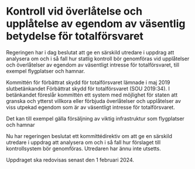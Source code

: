 # Kontroll vid överlåtelse och upplåtelse av egendom av väsentlig betydelse för totalförsvaret

Regeringen har i dag beslutat att ge en särskild utredare i uppdrag att analysera om och i så fall hur statlig kontroll bör genomföras vid upplåtelser och överlåtelser av egendom av väsentligt intresse för totalförsvaret, till exempel flygplatser och hamnar.

Kommittén för förbättrat skydd för totalförsvaret lämnade i maj 2019 slutbetänkandet Förbättrat skydd för totalförsvaret (SOU 2019:34). I betänkandet föreslår kommittén ett system med möjlighet för staten att granska och ytterst villkora eller förbjuda överlåtelser och upplåtelser av viss utpekad egendom som är av väsentligt intresse för totalförsvaret.

Det kan till exempel gälla försäljning av viktig infrastruktur som flygplatser och hamnar

Nu har regeringen beslutat ett kommittédirektiv om att ge en särskild utredare i uppdrag att analysera om och i så fall hur förslaget till kontrollsystem bör genomföras. Utredaren har ännu inte utsetts.

Uppdraget ska redovisas senast den 1 februari 2024.

